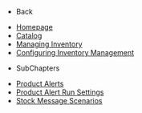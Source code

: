 - Back

* [Homepage](/)
* [Catalog](/adminhtml/UserGuide/Catalog/Index.md)
* [Managing Inventory](/adminhtml/UserGuide/Catalog/Managing_Inventory/Index.md)
* [Configuring Inventory Management](/adminhtml/UserGuide/Catalog/Managing_Inventory/Configuring_Inventory_Management/Index.md)

- SubChapters

* [Product Alerts](/adminhtml/UserGuide/Catalog/Managing_Inventory/Configuring_Inventory_Management/Product_Alerts/Index.md)
* [Product Alert Run Settings](/adminhtml/UserGuide/Catalog/Managing_Inventory/Configuring_Inventory_Management/Product_Alerts/01_Product_Alert_Run_Settings.md)
* [Stock Message Scenarios](/adminhtml/UserGuide/Catalog/Managing_Inventory/Configuring_Inventory_Management/Product_Alerts/02_Stock_Message_Scenarios.md)